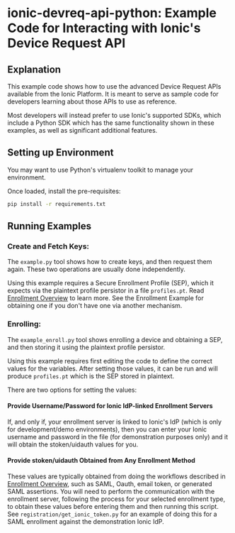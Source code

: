 # ionic-devreq-api-python: Example Code for Interacting with Ionic's Device Request API

## Explanation

This example code shows how to use the advanced Device Request APIs available from the Ionic Platform.
It is meant to serve as sample code for developers learning about those APIs to use as reference.

Most developers will instead prefer to use Ionic's supported SDKs, which include a Python SDK which has the same
 functionality shown in these examples, as well as significant additional features.

## Setting up Environment

You may want to use Python's virtualenv toolkit to manage your environment.

Once loaded, install the pre-requisites:
```bash
pip install -r requirements.txt
```

## Running Examples

### Create and Fetch Keys:

The `example.py` tool shows how to create keys, and then request them again.
These two operations are usually done independently.

Using this example requires a Secure Enrollment Profile (SEP), which it expects via the plaintext profile persistor in a file `profiles.pt`.
Read [Enrollment Overview](https://dev.ionic.com/registration.html) to learn more.
See the Enrollment Example for obtaining one if you don't have one via another mechanism.

### Enrolling:

The `example_enroll.py` tool shows enrolling a device and obtaining a SEP, and then storing it using the plaintext profile persistor.

Using this example requires first editing the code to define the correct values for the variables.
After setting those values, it can be run and will produce `profiles.pt` which is the SEP stored in plaintext.

There are two options for setting the values:

#### Provide Username/Password for Ionic IdP-linked Enrollment Servers

If, and only if, your enrollment server is linked to Ionic's IdP (which is only for development/demo environments), then
 you can enter your Ionic username and password in the file (for demonstration purposes only) and it will obtain the
 stoken/uidauth values for you.

#### Provide stoken/uidauth Obtained from Any Enrollment Method

These values are typically obtained from doing the workflows described in [Enrollment Overview](https://dev.ionic.com/registration.html),
 such as SAML, Oauth, email token, or generated SAML assertions.
You will need to perform the communication with the enrollment server, following the process for your selected
 enrollment type, to obtain these values before entering them and then running this script. 
See `registration/get_ionic_token.py` for an example of doing this for a SAML enrollment against the demonstration Ionic IdP.
